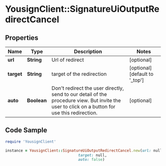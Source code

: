 # YousignClient::SignatureUiOutputRedirectCancel

## Properties

Name | Type | Description | Notes
------------ | ------------- | ------------- | -------------
**url** | **String** | Url of redirect | [optional] 
**target** | **String** | target of the redirection | [optional] [default to &#39;_top&#39;]
**auto** | **Boolean** | Don&#39;t redirect the user directly, send to our detail of the procedure view. But invite the user to click on a button for use this redirection. | [optional] 

## Code Sample

```ruby
require 'YousignClient'

instance = YousignClient::SignatureUiOutputRedirectCancel.new(url: null,
                                 target: null,
                                 auto: false)
```


